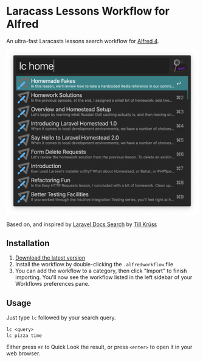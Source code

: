 # Laracass Lessons Workflow for Alfred

An ultra-fast Laracasts lessons search workflow for [Alfred 4](https://www.alfredapp.com).

![Screenshot](lc-screenshot.png)

Based on, and inspired by [Laravel Docs Search](https://github.com/tillkruss/alfred-laravel-docs) by [Till Krüss](https://github.com/tillkruss)

## Installation

1. [Download the latest version](https://github.com/egyptik/alfred-laracasts-lessons/releases/download/v0.0.1/Laravel.Docs.alfredworkflow)
2. Install the workflow by double-clicking the `.alfredworkflow` file
3. You can add the workflow to a category, then click "Import" to finish importing. You'll now see the workflow listed in the left sidebar of your Workflows preferences pane.

## Usage

Just type `lc` followed by your search query.

```
lc <query>
lc pizza time
```

Either press `⌘Y` to Quick Look the result, or press `<enter>` to open it in your web browser.
